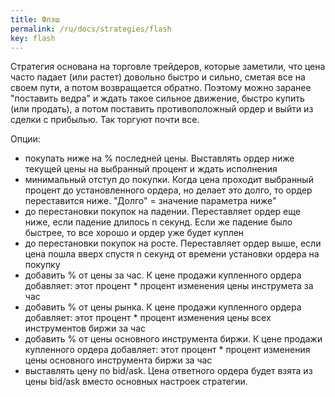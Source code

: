 ```yaml
---
title: Флэш
permalink: /ru/docs/strategies/flash
key: flash
---
```


Стратегия основана на торговле трейдеров, которые заметили, что цена часто падает (или растет) довольно быстро и сильно, сметая все на своем пути, а потом возвращается обратно. Поэтому можно заранее "поставить ведра" и ждать такое сильное движение, быстро купить (или продать), а потом поставить противоположный ордер и выйти из сделки с прибылью. Так торгуют почти все.

Опции:
- покупать ниже на % последней цены. Выставлять ордер ниже текущей цены на выбранный процент и ждать исполнения
- минимальный отступ до покупки. Когда цена проходит выбранный процент до установленного ордера, но делает это долго, то ордер переставится ниже. "Долго" = значение параметра ниже"
- до перестановки покупок на падении. Переставляет ордер еще ниже, если падение длилось n секунд. Если же падение было быстрее, то все хорошо и ордер уже будет куплен
- до перестановки покупок на росте. Переставляет ордер выше, если цена пошла вверх спустя n секунд от времени установки ордера на покупку
- добавить % от цены за час. К цене продажи купленного ордера добавляет: этот процент * процент изменения цены инструмета за час
- добавить % от цены рынка. К цене продажи купленного ордера добавляет: этот процент * процент изменения цены всех инструментов биржи за час
- добавить % от цены основного инструмента биржи. К цене продажи купленного ордера добавляет: этот процент * процент изменения цены основного инструмента биржи за час
- выставлять цену по bid/ask. Цена ответного ордера будет взята из цены bid/ask вместо основных настроек стратегии.